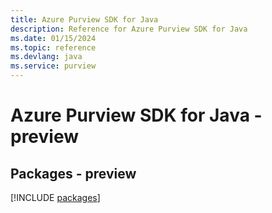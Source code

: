 ```yaml
---
title: Azure Purview SDK for Java
description: Reference for Azure Purview SDK for Java
ms.date: 01/15/2024
ms.topic: reference
ms.devlang: java
ms.service: purview
---
```

# Azure Purview SDK for Java - preview
## Packages - preview
[!INCLUDE [packages](purview-index.md)]